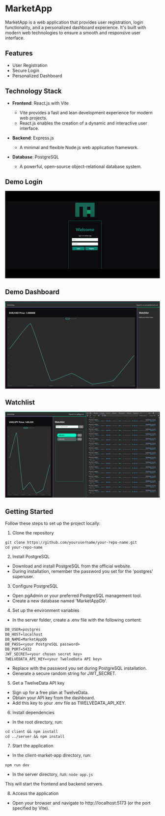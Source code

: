 # MarketApp

MarketApp is a web application that provides user registration, login functionality, and a personalized dashboard experience. It's built with modern web technologies to ensure a smooth and responsive user interface.

## Features

- User Registration
- Secure Login
- Personalized Dashboard

## Technology Stack

- **Frontend**: React.js with Vite
  - Vite provides a fast and lean development experience for modern web projects.
  - React.js enables the creation of a dynamic and interactive user interface.

- **Backend**: Express.js
  - A minimal and flexible Node.js web application framework.

- **Database**: PostgreSQL
  - A powerful, open-source object-relational database system.

## Demo Login

![Logging in](https://github.com/ImmutableSpirit/MarketApp/blob/master/client-market-app/src/assets/marketApp-login.gif)

## Demo Dashboard

![Dashboard view](https://github.com/ImmutableSpirit/MarketApp/blob/master/client-market-app/src/assets/dashboard-01.png)

## Watchlist

![Watchlist](https://github.com/ImmutableSpirit/MarketApp/blob/master/client-market-app/src/assets/watchlist-test.png)

## Getting Started

Follow these steps to set up the project locally:
1. Clone the repository
  
  ``` 
  git clone https://github.com/yourusername/your-repo-name.git
  cd your-repo-name 
  ```

2. Install PostgreSQL
- Download and install PostgreSQL from the official website.
- During installation, remember the password you set for the 'postgres' superuser.
3. Configure PostgreSQL
- Open pgAdmin or your preferred PostgreSQL management tool.
- Create a new database named 'MarketAppDb'.
4. Set up the environment variables
- In the server folder, create a .env file with the following content:

``` 
DB_USER=postgres
DB_HOST=localhost
DB_NAME=MarketAppDb
DB_PASS=<your PostgreSQL password>
DB_PORT=5432
JWT_SECRET=<your chosen secret key>
TWELVEDATA_API_KEY=<your TwelveData API key>
```
- Replace <your PostgreSQL password> with the password you set during PostgreSQL installation.
- Generate a secure random string for JWT_SECRET.
5. Get a TwelveData API key
- Sign up for a free plan at TwelveData.
- Obtain your API key from the dashboard.
- Add this key to your .env file as TWELVEDATA_API_KEY.
6. Install dependencies
- In the root directory, run:

``` npm install
cd client && npm install
cd ../server && npm install 
```

7. Start the application
- In the client-market-app directory, run:

``` npm run dev ```
- In the server directory, run:
``` node app.js ```

This will start the frontend and backend servers.

8. Access the application
- Open your browser and navigate to http://localhost:5173 (or the port specified by Vite).

